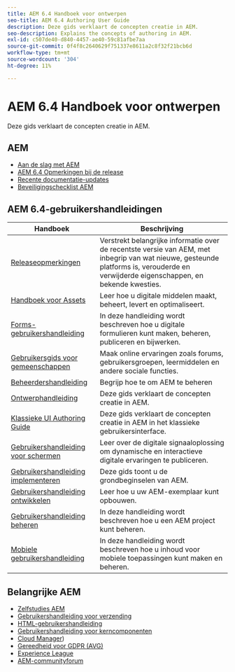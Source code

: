 ```yaml
---
title: AEM 6.4 Handboek voor ontwerpen
seo-title: AEM 6.4 Authoring User Guide
description: Deze gids verklaart de concepten creatie in AEM.
seo-description: Explains the concepts of authoring in AEM.
exl-id: c507de40-d840-4457-ae40-59c81afbe7aa
source-git-commit: 0f4f8c2640629f751337e8611a2c8f32f21bcb6d
workflow-type: tm+mt
source-wordcount: '304'
ht-degree: 11%

---
```


# AEM 6.4 Handboek voor ontwerpen

Deze gids verklaart de concepten creatie in AEM.

## AEM

* [Aan de slag met AEM](https://helpx.adobe.com/experience-manager/get-started.html)
* [AEM 6.4 Opmerkingen bij de release](/help/release-notes/home.md)
* [Recente documentatie-updates](https://helpx.adobe.com/experience-manager/documentation-updates.html)
* [Beveiligingschecklist AEM](/help/sites-administering/security-checklist.md)

## AEM 6.4-gebruikershandleidingen

| Handboek | Beschrijving |
|--- |---|
| [Releaseopmerkingen](/help/release-notes/home.md) | Verstrekt belangrijke informatie over de recentste versie van AEM, met inbegrip van wat nieuwe, gesteunde platforms is, verouderde en verwijderde eigenschappen, en bekende kwesties. |
| [Handboek voor Assets](/help/assets/home.md) | Leer hoe u digitale middelen maakt, beheert, levert en optimaliseert. |
| [Forms-gebruikershandleiding](/help/forms/home.md) | In deze handleiding wordt beschreven hoe u digitale formulieren kunt maken, beheren, publiceren en bijwerken. |
| [Gebruikersgids voor gemeenschappen](/help/communities/home.md) | Maak online ervaringen zoals forums, gebruikersgroepen, leermiddelen en andere sociale functies. |
| [Beheerdershandleiding](/help/sites-administering/home.md) | Begrijp hoe te om AEM te beheren |
| [Ontwerphandleiding](/help/sites-authoring/home.md) | Deze gids verklaart de concepten creatie in AEM. |
| [Klassieke UI Authoring Guide](/help/sites-classic-ui-authoring/home.md) | Deze gids verklaart de concepten creatie in AEM in het klassieke gebruikersinterface. |
| [Gebruikershandleiding voor schermen](https://experienceleague.adobe.com/docs/experience-manager-screens/user-guide/aem-screens-introduction.html) | Leer over de digitale signaaloplossing om dynamische en interactieve digitale ervaringen te publiceren. |
| [Gebruikershandleiding implementeren](/help/sites-deploying/home.md) | Deze gids toont u de grondbeginselen van AEM. |
| [Gebruikershandleiding ontwikkelen](/help/sites-developing/home.md) | Leer hoe u uw AEM-exemplaar kunt opbouwen. |
| [Gebruikershandleiding beheren](/help/managing/home.md) | In deze handleiding wordt beschreven hoe u een AEM project kunt beheren. |
| [Mobiele gebruikershandleiding](/help/mobile/home.md) | In deze handleiding wordt beschreven hoe u inhoud voor mobiele toepassingen kunt maken en beheren. |

## Belangrijke AEM

* [Zelfstudies AEM](https://helpx.adobe.com/experience-manager/kt/index/aem-6-4-videos.html)
* [Gebruikershandleiding voor verzending](https://experienceleague.adobe.com/docs/experience-manager-dispatcher/using/dispatcher.html)
* [HTML-gebruikershandleiding](https://experienceleague.adobe.com/docs/experience-manager-htl/using/overview.html)
* [Gebruikershandleiding voor kerncomponenten](https://experienceleague.adobe.com/docs/experience-manager-core-components/using/introduction.html)
* [Cloud Manager](https://experienceleague.adobe.com/docs/experience-manager-cloud-manager/using/introduction-to-cloud-manager.html?lang=en))
* [Gereedheid voor GDPR (AVG)](/help/managing/data-protection-and-privacy.md)
* [Experience League](https://guided.adobe.com/?promoid=K42KVXHD&amp;mv=other#solutions/experience-manager)
* [AEM-communityforum](https://forums.adobe.com/community/experience-cloud/marketing-cloud/experience-manager)
